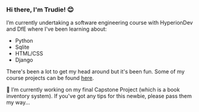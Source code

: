 ### Hi there, I'm Trudie! :blush:
I’m currently undertaking a software engineering course with HyperionDev and DfE where I've been learning about:
- Python
- Sqlite
- HTML/CSS
- Django

There's been a lot to get my head around but it's been fun. Some of my course projects can be found [here](https://github.com/trudiekennedy/finalCapstone). 

🔭 I’m currently working on my final Capstone Project (which is a book inventory system). If you've got any tips for this newbie, please pass them my way... 


<!--
**trudiekennedy/trudiekennedy** is a ✨ _special_ ✨ repository because its `README.md` (this file) appears on your GitHub profile.

Here are some ideas to get you started:

- 🔭 I’m currently working on ...
- 🌱 I’m currently learning ...
- 👯 I’m looking to collaborate on ...
- 🤔 I’m looking for help with ...
- 💬 Ask me about ...
- 📫 How to reach me: ...
- 😄 Pronouns: ...
- ⚡ Fun fact: ...
-->
